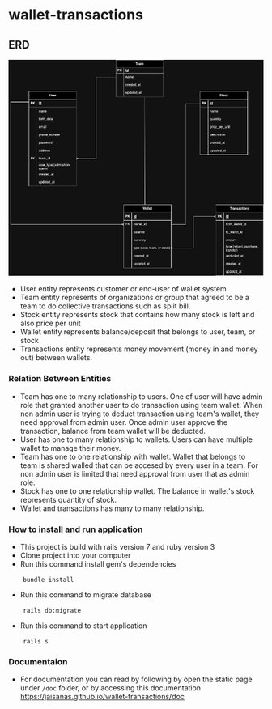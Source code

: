 # wallet-transactions

## ERD

![wallet transactions database design](./erd.jpg)

- User entity represents customer or end-user of wallet system
- Team entity represents of organizations or group that agreed to be a team to do collective transactions such as split bill.
- Stock entity represents stock that contains how many stock is left and also price per unit
- Wallet entity represents balance/deposit that belongs to user, team, or stock
- Transactions entity represents money movement (money in and money out) between wallets.

### Relation Between Entities

- Team has one to many relationship to users. One of user will have admin role that granted another user to do transaction using team wallet. When non admin user is trying to deduct transaction using team's wallet, they need approval from admin user. Once admin user approve the transaction, balance from team wallet will be deducted.
- User has one to many relationship to wallets. Users can have multiple wallet to manage their money.
- Team has one to one relationship with wallet. Wallet that belongs to team is shared walled that can be accesed by every user in a team. For non admin user is limited that need approval from user that as admin role.
- Stock has one to one relationship wallet. The balance in wallet's stock represents quantity of stock.
- Wallet and transactions has many to many relationship.

### How to install and run application

- This project is build with rails version 7 and ruby version 3
- Clone project into your computer
- Run this command install gem's dependencies

```
    bundle install
```

- Run this command to migrate database

```
    rails db:migrate
```

- Run this command to start application

```
    rails s
```

### Documentaion

- For documentation you can read by following by open the static page under `/doc` folder, or by accessing this documentation https://jaisanas.github.io/wallet-transactions/doc
